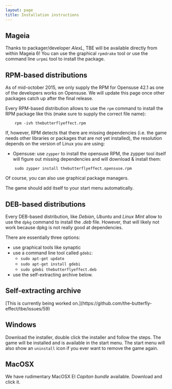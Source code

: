 ```yaml
---
layout: page
title: Installation instructions
---
```


## Mageia

Thanks to packager/developer _AlexL_, TBE will be available directly from within Mageia 6! You can use the graphical `rpmdrake` tool or use the command line `urpmi` tool to install the package.

## RPM-based distributions

<p class="text-warning">As of mid-october 2015, we only supply the RPM for Opensuse 42.1 as one of the developers works on Opensuse. We will update this page once other packages catch up after the final release.</p>

Every RPM-based distribution allows to use the `rpm` command to install the RPM package like this (make sure to supply the correct file name):
```
    rpm -ivh thebutterflyeffect.rpm
```

If, however, RPM detects that there are missing dependencies (i.e. the game needs other libraries or packages that are not yet installed), the resolution depends on the version of Linux you are using:

 * Opensuse: use `zypper` to install the opensuse RPM, the zypper tool itself will figure out missing dependencies and will download & install them:
```
    sudo zypper install thebutterflyeffect.opensuse.rpm
```

Of course, you can also use graphical package managers.

The game should add itself to your start menu automatically.

## DEB-based distributions

Every DEB-based distribution, like _Debian_, _Ubuntu_ and _Linux Mint_ allow to use the `dpkg` command to install the _.deb_ file. However, that will likely not work because dpkg is not really good at dependencies.

There are essentially three options:

 * use graphical tools like synaptic
 * use a command line tool called `gdebi`:
   * `sudo apt-get update`
   * `sudo apt-get install gdebi`
   * `sudo gdebi thebutterflyeffect.deb`
 * use the self-extracting archive below.

## Self-extracting archive

<p class="text-warning">[This is currently being worked on.](https://github.com/the-butterfly-effect/tbe/issues/59)</p>

## Windows

Download the installer, double click the installer and follow the steps. The game will be installed and is available in the start menu. The start menu will also show an `uninstall` icon if you ever want to remove the game again.

## MacOSX

We have rudimentary MacOSX El *Capitan* _bundle_ available. Download and click it.

